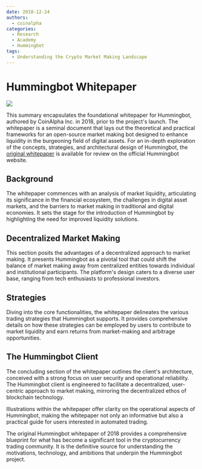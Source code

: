 ```yaml
---
date: 2018-12-24
authors:
  - coinalpha
categories:
  - Research
  - Academy
  - Hummingbot
tags:
  - Understanding the Crypto Market Making Landscape
---
```


# Hummingbot Whitepaper

![](/assets/brand/hummingbot.png)

This summary encapsulates the foundational whitepaper for Hummingbot, authored by CoinAlpha Inc. in 2018, prior to the project's launch. The whitepaper is a seminal document that lays out the theoretical and practical frameworks for an open-source market making bot designed to enhance liquidity in the burgeoning field of digital assets. For an in-depth exploration of the concepts, strategies, and architectural design of Hummingbot, the [original whitepaper](/hummingbot.pdf) is available for review on the official Hummingbot website.

<!-- more -->

## Background
The whitepaper commences with an analysis of market liquidity, articulating its significance in the financial ecosystem, the challenges in digital asset markets, and the barriers to market making in traditional and digital economies. It sets the stage for the introduction of Hummingbot by highlighting the need for improved liquidity solutions.

## Decentralized Market Making
This section posits the advantages of a decentralized approach to market making. It presents Hummingbot as a pivotal tool that could shift the balance of market making away from centralized entities towards individual and institutional participants. The platform's design caters to a diverse user base, ranging from tech enthusiasts to professional investors.

## Strategies
Diving into the core functionalities, the whitepaper delineates the various trading strategies that Hummingbot supports. It provides comprehensive details on how these strategies can be employed by users to contribute to market liquidity and earn returns from market-making and arbitrage opportunities.

## The Hummingbot Client
The concluding section of the whitepaper outlines the client's architecture, conceived with a strong focus on user security and operational reliability. The Hummingbot client is engineered to facilitate a decentralized, user-centric approach to market making, mirroring the decentralized ethos of blockchain technology.

Illustrations within the whitepaper offer clarity on the operational aspects of Hummingbot, making the whitepaper not only an informative but also a practical guide for users interested in automated trading.

The original Hummingbot whitepaper of 2018 provides a comprehensive blueprint for what has become a significant tool in the cryptocurrency trading community. It is the definitive source for understanding the motivations, technology, and ambitions that underpin the Hummingbot project.
